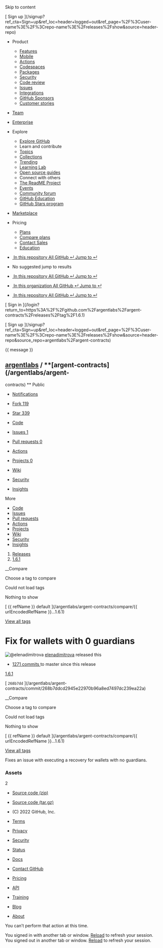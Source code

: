 Skip to content

[ ](https://github.com/)

[ Sign up
](/signup?ref_cta=Sign+up&ref_loc=header+logged+out&ref_page=%2F%3Cuser-
name%3E%2F%3Crepo-name%3E%2Freleases%2Fshow&source=header-repo)

  * Product 

    * [ Features ](/features)
    * [ Mobile ](/mobile)
    * [ Actions ](/features/actions)
    * [ Codespaces ](/features/codespaces)
    * [ Packages ](/features/packages)
    * [ Security ](/features/security)
    * [ Code review ](/features/code-review)
    * [ Issues ](/features/issues)
    * [ Integrations ](/features/integrations)
    * [ GitHub Sponsors ](/sponsors)
    * [ Customer stories ](/customer-stories)

  * [Team](/team)
  * [Enterprise](/enterprise)
  * Explore 

    * [ Explore GitHub ](/explore)
    * Learn and contribute
    * [ Topics ](/topics)
    * [ Collections ](/collections)
    * [ Trending ](/trending)
    * [ Learning Lab ](https://lab.github.com/)
    * [ Open source guides ](https://opensource.guide)
    * Connect with others
    * [ The ReadME Project ](/readme)
    * [ Events ](/events)
    * [ Community forum ](https://github.community)
    * [ GitHub Education ](https://education.github.com)
    * [ GitHub Stars program ](https://stars.github.com)

  * [Marketplace](/marketplace)
  * Pricing 

    * [ Plans ](/pricing)
    * [ Compare plans ](/pricing#compare-features)
    * [ Contact Sales ](https://github.com/enterprise/contact)
    * [ Education ](https://education.github.com)

  * [ ![]() In this repository  All GitHub  ↵ Jump to ↵ ]()

  * No suggested jump to results

  * [ ![]() In this repository  All GitHub  ↵ Jump to ↵ ]()
  * [ ![]() In this organization  All GitHub  ↵ Jump to ↵ ]()
  * [ ![]() In this repository  All GitHub  ↵ Jump to ↵ ]()

[ Sign in ](/login?return_to=https%3A%2F%2Fgithub.com%2Fargentlabs%2Fargent-
contracts%2Freleases%2Ftag%2F1.6.1)

[ Sign up
](/signup?ref_cta=Sign+up&ref_loc=header+logged+out&ref_page=%2F%3Cuser-
name%3E%2F%3Crepo-name%3E%2Freleases%2Fshow&source=header-
repo&source_repo=argentlabs%2Fargent-contracts)

{{ message }}

##  [argentlabs](/argentlabs) / **[argent-contracts](/argentlabs/argent-
contracts) ** Public

  * [ Notifications ](/login?return_to=%2Fargentlabs%2Fargent-contracts)
  * [ Fork 119 ](/login?return_to=%2Fargentlabs%2Fargent-contracts)
  * [ Star  339 ](/login?return_to=%2Fargentlabs%2Fargent-contracts)

  * [ Code ](/argentlabs/argent-contracts/tree/1.6.1)
  * [ Issues 1 ](/argentlabs/argent-contracts/issues)
  * [ Pull requests 0 ](/argentlabs/argent-contracts/pulls)
  * [ Actions ](/argentlabs/argent-contracts/actions)
  * [ Projects 0 ](/argentlabs/argent-contracts/projects?type=beta)
  * [ Wiki ](/argentlabs/argent-contracts/wiki)
  * [ Security ](/argentlabs/argent-contracts/security)
  * [ Insights ](/argentlabs/argent-contracts/pulse)

More

  * [ Code ](/argentlabs/argent-contracts/tree/1.6.1)
  * [ Issues ](/argentlabs/argent-contracts/issues)
  * [ Pull requests ](/argentlabs/argent-contracts/pulls)
  * [ Actions ](/argentlabs/argent-contracts/actions)
  * [ Projects ](/argentlabs/argent-contracts/projects?type=beta)
  * [ Wiki ](/argentlabs/argent-contracts/wiki)
  * [ Security ](/argentlabs/argent-contracts/security)
  * [ Insights ](/argentlabs/argent-contracts/pulse)

  1. [Releases](/argentlabs/argent-contracts/releases)
  2. [ 1.6.1 ](/argentlabs/argent-contracts/releases/tag/1.6.1)

__Compare

Choose a tag to compare

Could not load tags

Nothing to show

[ {{ refName }} default ](/argentlabs/argent-contracts/compare/{{
urlEncodedRefName }}...1.6.1)

[View all tags](/argentlabs/argent-contracts/tags)

# Fix for wallets with 0 guardians

![@elenadimitrova](https://avatars.githubusercontent.com/u/703848?s=40&v=4)
[elenadimitrova](/elenadimitrova) released this

* [ 1271 commits ](/argentlabs/argent-contracts/compare/1.6.1...master) to master since this release 

[ 1.6.1  ](/argentlabs/argent-contracts/tree/1.6.1)

[ `268b7dd` ](/argentlabs/argent-
contracts/commit/268b7ddcd2945e22970b96a8ed7497dc239ea22a)

__Compare

Choose a tag to compare

Could not load tags

Nothing to show

[ {{ refName }} default ](/argentlabs/argent-contracts/compare/{{
urlEncodedRefName }}...1.6.1)

[View all tags](/argentlabs/argent-contracts/tags)

Fixes an issue with executing a recovery for wallets with no guardians.

### Assets

2

  * [ Source code (zip) ](/argentlabs/argent-contracts/archive/refs/tags/1.6.1.zip)

  * [ Source code (tar.gz) ](/argentlabs/argent-contracts/archive/refs/tags/1.6.1.tar.gz)

  * [ ](https://github.com "GitHub") (C) 2022 GitHub, Inc. 

  * [Terms](https://docs.github.com/en/github/site-policy/github-terms-of-service)
  * [Privacy](https://docs.github.com/en/github/site-policy/github-privacy-statement)
  * [Security](https://github.com/security)
  * [Status](https://www.githubstatus.com/)
  * [Docs](https://docs.github.com)
  * [Contact GitHub](https://support.github.com?tags=dotcom-footer)
  * [Pricing](https://github.com/pricing)
  * [API](https://docs.github.com)
  * [Training](https://services.github.com)
  * [Blog](https://github.blog)
  * [About](https://github.com/about)

You can’t perform that action at this time.

You signed in with another tab or window. [Reload]() to refresh your session.
You signed out in another tab or window. [Reload]() to refresh your session.

